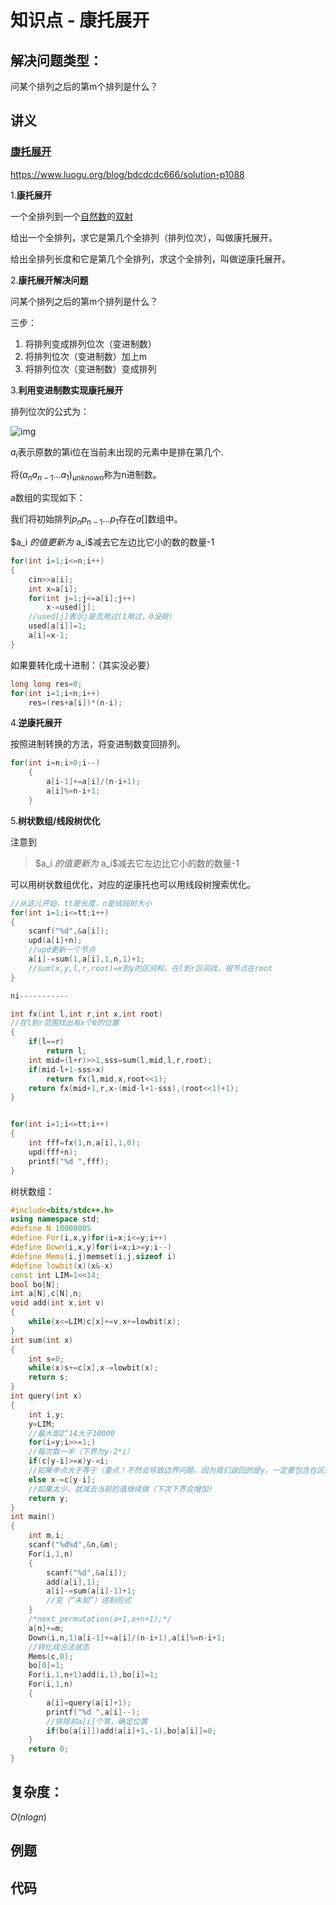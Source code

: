 # 知识点 - 康托展开



## 解决问题类型：

问某个排列之后的第m个排列是什么？

## 讲义

### [康托展开](https://www.luogu.org/blog/abc123-yummy/huoxingren)

https://www.luogu.org/blog/bdcdcdc666/solution-p1088

1.**康托展开**

一个全排列到一个[自然数](https://baike.baidu.com/item/自然数)的[双射](https://baike.baidu.com/item/双射)

给出一个全排列，求它是第几个全排列（排列位次），叫做康托展开。

给出全排列长度和它是第几个全排列，求这个全排列，叫做逆康托展开。

2.**康托展开解决问题**

问某个排列之后的第m个排列是什么？

三步：

1. 将排列变成排列位次（变进制数）
2. 将排列位次（变进制数）加上m
3. 将排列位次（变进制数）变成排列

3.**利用变进制数实现康托展开**

排列位次的公式为：

![img](https://gss2.bdstatic.com/-fo3dSag_xI4khGkpoWK1HF6hhy/baike/s%3D280/sign=bffaac6e6081800a6ae58e06813433d6/dcc451da81cb39dbd85f32b7dc160924aa1830b7.jpg)

$a_i$表示原数的第i位在当前未出现的元素中是排在第几个.

将$(a_na_{n-1}...a_1)_{unknown}$称为n进制数。

a数组的实现如下：

我们将初始排列$p_np_{n-1}...p_1$存在$a[]$数组中。

 $a_i $的值更新为$ a_i$减去它左边比它小的数的数量-1

```cpp
for(int i=1;i<=n;i++)
{
    cin>>a[i];
    int x=a[i];
    for(int j=1;j<=a[i];j++)
        x-=used[j];
    //used[j]表示j是否用过(1用过，0没用）
    used[a[i]]=1;
    a[i]=x-1;
}
```

如果要转化成十进制：（其实没必要）

```cpp
long long res=0;
for(int i=1;i<n;i++)
    res=(res+a[i])*(n-i);
```



4.**逆康托展开**

按照进制转换的方法，将变进制数变回排列。

```cpp
for(int i=n;i>0;i--)
    {
        a[i-1]+=a[i]/(n-i+1);
        a[i]%=n-i+1;
    }
```

5.**树状数组/线段树优化**

注意到

> $a_i $的值更新为$ a_i$减去它左边比它小的数的数量-1

可以用树状数组优化，对应的逆康托也可以用线段树搜索优化。

```cpp
//从这儿开始，tt是长度，n是线段树大小
for(int i=1;i<=tt;i++)
{
    scanf("%d",&a[i]);
    upd(a[i]+n);
    //upd更新一个节点
    a[i]-=sum(1,a[i],1,n,1)+1;
    //sum(x,y,l,r,root)=x到y的区间和，在l到r区间找，根节点在root
}

ni-----------

int fx(int l,int r,int x,int root)
//在l到r范围找出有x个0的位置
{
    if(l==r)
        return l;
    int mid=(l+r)>>1,sss=sum(l,mid,l,r,root);
    if(mid-l+1-sss>x)
        return fx(l,mid,x,root<<1);
    return fx(mid+1,r,x-(mid-l+1-sss),(root<<1)+1);
}


for(int i=1;i<=tt;i++)
{
    int fff=fx(1,n,a[i],1,0);
    upd(fff+n);
    printf("%d ",fff);
}
```

树状数组：

```cpp
#include<bits/stdc++.h>
using namespace std;
#define N 10000005
#define For(i,x,y)for(i=x;i<=y;i++)
#define Down(i,x,y)for(i=x;i>=y;i--)
#define Mems(i,j)memset(i,j,sizeof i)
#define lowbit(x)(x&-x)
const int LIM=1<<14;
bool bo[N];
int a[N],c[N],n;
void add(int x,int v)
{
    while(x<=LIM)c[x]+=v,x+=lowbit(x);
}
int sum(int x)
{
    int s=0;
    while(x)s+=c[x],x-=lowbit(x);
    return s;
}
int query(int x)
{
    int i,y;
    y=LIM;
    //最大即2^14大于10000
    for(i=y;i>>=1;)
    //每次取一半（下界为y-2*i）
    if(c[y-i]>=x)y-=i;
    //如果中点大于等于（重点！不然会导致边界问题，因为我们返回的是y，一定要包含在区间内，自己思考一下），上界减小
    else x-=c[y-i];
    //如果太少，就减去当前的值继续做（下次下界会增加）
    return y;
}
int main()
{
    int m,i;
    scanf("%d%d",&n,&m);
    For(i,1,n)
    {
        scanf("%d",&a[i]);
        add(a[i],1);
        a[i]-=sum(a[i]-1)+1;
        //变（“未知”）进制形式
    }
    /*next_permutation(a+1,a+n+1);*/
    a[n]+=m;
    Down(i,n,1)a[i-1]+=a[i]/(n-i+1),a[i]%=n-i+1;
    //转化成合法状态 
    Mems(c,0);
    bo[0]=1;
    For(i,1,n+1)add(i,1),bo[i]=1;
    For(i,1,n)
    {
        a[i]=query(a[i]+1);
        printf("%d ",a[i]--);
        //排除前a[i]个零，确定位置
        if(bo[a[i]])add(a[i]+1,-1),bo[a[i]]=0;
    }
    return 0;
}
```



## 复杂度：

$O(nlogn)$

## 例题

## 代码

